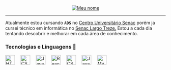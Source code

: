 <div align="center">
<a href="https://git.io/typing-svg"><img src="https://readme-typing-svg.demolab.com?font=Fira+Code&weight=600&size=30&duration=5100&pause=1000&color=009F04&background=FFFFFF00&center=true&vCenter=true&width=435&lines=Ramon+Vitor+%F0%9F%91%A8%E2%80%8D%F0%9F%92%BB%E2%98%95" alt="Meu nome" /></a>
</div>
 
 ---

 Atualmente estou cursando **`ADS`** no [Centro Universitário Senac](https://www.google.com/search?sca_esv=0d71c7b82b192171&sxsrf=AE3TifOpbOeUZGO20McRdCYPmF39KpVUcw:1756651152435&kgmid=/g/121jytr5&q=Centro+Universit%C3%A1rio+Senac+-+Santo+Amaro&shndl=30&shem=lcuae,lsptbl1,uaasie&source=sh/x/loc/uni/m1/1&kgs=f8156aac2ff015f7&utm_source=lcuae,lsptbl1,uaasie,sh/x/loc/uni/m1/1) porém ja cursei técnico em informática no [Senac Largo Treze.](https://www.google.com/search?sca_esv=0d71c7b82b192171&sxsrf=AE3TifMbWAkF2qkeRr-79rToujKWkoYysg:1756651339477&kgmid=/g/1thtf7vw&q=Senac+Largo+Treze&shndl=30&shem=lcuae,lsptbl1,uaasie&source=sh/x/loc/uni/m1/1&kgs=2132c6758a41e0cf&utm_source=lcuae,lsptbl1,uaasie,sh/x/loc/uni/m1/1)
 Estou a cada dia tentando descobrir e melhorar em cada área de conhecimento.

 ### Tecnologias e Linguagens 🤖

          
<img 
    align="left"
    alt="HTML"
    title="HTML"
    width="30px"
    style="padding-right: 15px;"
    src="https://cdn.jsdelivr.net/gh/devicons/devicon@latest/icons/html5/html5-original.svg"                          
/>

<img 
    align="left"
    alt="CSS"
    title="CSS"
    width="30px"
    style="padding-right: 15px;"
    src="https://cdn.jsdelivr.net/gh/devicons/devicon@latest/icons/css3/css3-original.svg"                          
/>

<img 
    align="left"
    alt="JavaScript"
    title="JavaScript"
    width="30px"
    style="padding-right: 15px;"
    src="https://cdn.jsdelivr.net/gh/devicons/devicon@latest/icons/javascript/javascript-original.svg" 
/>

<img 
    align="left"
    alt="React"
    title="React"
    width="30px"
    style="padding-right: 15px;"
    src="https://cdn.jsdelivr.net/gh/devicons/devicon@latest/icons/react/react-original.svg"                          
/>

<img 
    align="left"
    alt="CSharp"
    title="CSharp"
    width="30px"
    style="padding-right: 15px;"
    src="https://cdn.jsdelivr.net/gh/devicons/devicon@latest/icons/csharp/csharp-original.svg"                          
/>


<img 
    align="left"
    alt="Java"
    title="Java"
    width="30px"
    style="padding-right: 15px;"
    src="https://cdn.jsdelivr.net/gh/devicons/devicon@latest/icons/java/java-original.svg"                          
/>

<img 
    align="left"
    alt="MySQL"
    title="MySQL"
    width="30px"
    style="padding-right: 15px;"
    src="https://cdn.jsdelivr.net/gh/devicons/devicon@latest/icons/mysql/mysql-original.svg"                          
/>

